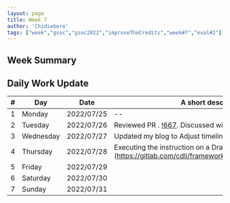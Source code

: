 ```yaml
---
layout: page
title: Week 7
author: 'Chidiebere'
tags: ["week","gsoc","gsoc2022","improveTheCredits","week#7","eval#2"]
---
```


## Week Summary

## Daily Work Update

|\#|Day|Date|A short description of the work done|  
|---	|---	|---	|---	|  
|1   	| Monday 	|   2022/07/25	|  --|  
|2   	| Tuesday  	|   2022/07/26	|Reviewed PR . [!667](https://gitlab.com/cdli/framework/-/merge_requests/667). Discussed with mentor base on feedback.  	|  
|3   	| Wednesday |  2022/07/27 	| Updated my blog to Adjust timeline and deliverables base on feedback |  
|4   	| Thursday  |   2022/07/28	| Executing the instruction on a Draft PR   [!680] (https://gitlab.com/cdli/framework/-/merge_requests/680#note_1041769780) |  
|5   	| Friday  	|   2022/07/29	|  |  
|6   	| Saturday  |  2022/07/30	|  |  
|7   	| Sunday  	|   2022/07/31	|  |  
